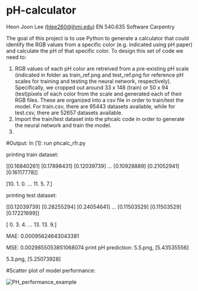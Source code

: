 # pH-calculator
Heon Joon Lee (hlee260@jhmi.edu) EN 540.635 Software Carpentry

The goal of this project is to use Python to generate a calculator that could identify the RGB values from a specific color (e.g. indicated using pH paper) and calculate the pH of that specific color. To design this set of code we need to:

1) RGB values of each pH color are retreived from a pre-existing pH scale (indicated in folder as train_ref.png and test_ref.png for reference pH scales for training and testing the neural network, respectively). Specifically, we cropped out around 33 x 148 (train) or 50 x 94 (test)pixels of each color from the scale and generated each of their RGB files. These are organized into a csv file in order to train/test the model. For train.csv, there are 95443 datasets available, while for test.csv, there are 52657 datasets available.
2) Import the train/test dataset into the phcalc code in order to generate the neural network and train the model. 
3) 


#Output:
In [1]: run phcalc_rfr.py

printing train dataset: 

[[0.16840261]
 [0.17898431]
 [0.12039739]
 ...
 [0.10928889]
 [0.21052941]
 [0.16117778]] 
 
 [10.  1.  0. ... 11.  5.  7.]
 
 printing test dataset: 
 
[[0.12039739]
 [0.28255294]
 [0.24054641]
 ...
 [0.11503529]
 [0.11503529]
 [0.17221699]]
 
 [ 0.  3.  4. ... 13. 13.  9.]

MAE: 0.00095624643043381

MSE: 0.0029855053851068074
print pH prediction:
5.5.png, [5.43535556]

5.3.png, [5.25073928]

#Scatter plot of model performance:

![PH_performance_example](https://user-images.githubusercontent.com/82513993/115661940-422b4880-a30c-11eb-8e71-67c570d59da9.png)
